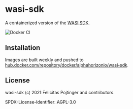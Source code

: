 # wasi-sdk

A containerized version of the [WASI SDK](https://github.com/WebAssembly/wasi-sdk).

![Docker CI](https://github.com/alphahorizonio/wasi-sdk/workflows/Docker%20CI/badge.svg)

## Installation

Images are built weekly and pushed to [hub.docker.com/repository/docker/alphahorizonio/wasi-sdk](https://hub.docker.com/repository/docker/alphahorizonio/wasi-sdk).

## License

wasi-sdk (c) 2021 Felicitas Pojtinger and contributors

SPDX-License-Identifier: AGPL-3.0
